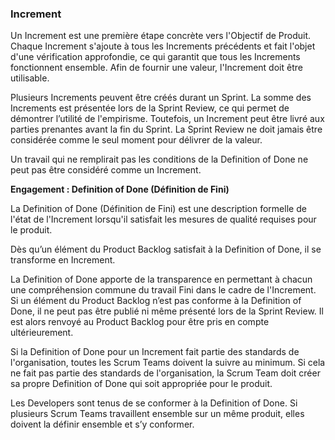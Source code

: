 ### Increment

Un Increment est une première étape concrète vers l'Objectif de Produit. Chaque Increment s'ajoute à tous les Increments précédents et fait l'objet d'une vérification approfondie, ce qui garantit que tous les Increments fonctionnent ensemble. Afin de fournir une valeur, l'Increment doit être utilisable.

Plusieurs Increments peuvent être créés durant un Sprint. La somme des Increments est présentée lors de la Sprint Review, ce qui permet de démontrer l’utilité de l'empirisme. Toutefois, un Increment peut être livré aux parties prenantes avant la fin du Sprint. La Sprint Review ne doit jamais être considérée comme le seul moment pour délivrer de la valeur.

Un travail qui ne remplirait pas les conditions de la Definition of Done ne peut pas être considéré comme un Increment.

**Engagement : Definition of Done (Définition de Fini)**

La Definition of Done (Définition de Fini) est une description formelle de l'état de l'Increment lorsqu'il satisfait les mesures de qualité requises pour le produit.

Dès qu’un élément du Product Backlog satisfait à la Definition of Done, il se transforme en Increment.

La Definition of Done apporte de la transparence en permettant à chacun une compréhension commune du travail Fini dans le cadre de l'Increment. Si un élément du Product Backlog n’est pas conforme à la Definition of Done, il ne peut pas être publié ni même présenté lors de la Sprint Review. Il est alors renvoyé au Product Backlog pour être pris en compte ultérieurement.

Si la Definition of Done pour un Increment fait partie des standards de l'organisation, toutes les Scrum Teams doivent la suivre au minimum. Si cela ne fait pas partie des standards de l'organisation, la Scrum Team doit créer sa propre Definition of Done qui soit appropriée pour le produit.

Les Developers sont tenus de se conformer à la Definition of Done. Si plusieurs Scrum Teams travaillent ensemble sur un même produit, elles doivent la définir ensemble et s’y conformer.